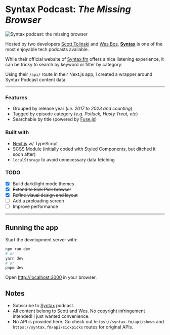 # Syntax Podcast: _The Missing Browser_

![Syntax podcast: the missing browser](https://syntax.bald.design/og-image-syntax.jpg)

Hosted by two developers [Scott Tolinski](https://levelup.video) and [Wes Bos](https://wesbos.com), **[Syntax](https://syntax.fm)** is one of the most enjoyable tech podcasts available.

While their official website of [Syntax.fm](https://syntax.fm) offers a nice listening experience, it can be tricky to search by keyword or filter by category.

Using their `/api/` route in their Next.js app, I created a wrapper around Syntax Podcast content data.

---

### Features

- Grouped by release year (_i.e. 2017 to 2023 and counting_)
- Tagged by episode category (_e.g. Potluck, Hasty Treat, etc_)
- Searchable by title (powered by [Fuse.js](https://fusejs.io/))

### Built with

- [Next.js](https://nextjs.org/) w/ TypeScript
- SCSS Module (initially coded with Styled Components, but ditched it soon after)
- `localStorage` to avoid unnecessary data fetching

### TODO

- [x] ~~Build dark/light mode themes~~
- [x] ~~Extend to Sick Pick browser~~
- [x] ~~Refine visual design and layout~~
- [ ] Add a preloading screen
- [ ] Improve performance

---

## Running the app

Start the development server with:

```bash
npm run dev
# or
yarn dev
# or
pnpm dev
```

Open [http://localhost:3000](http://localhost:3000) in your browser.

## Notes

- Subscribe to [Syntax](https://syntax.fm) podcast.
- All content belong to Scott and Wes. No copyright infringement intended! I just wanted convenience.
- No API is provided here. Go check out `https://syntax.fm/api/shows` and `https://syntax.fm/api/sickpicks` routes for original APIs.
